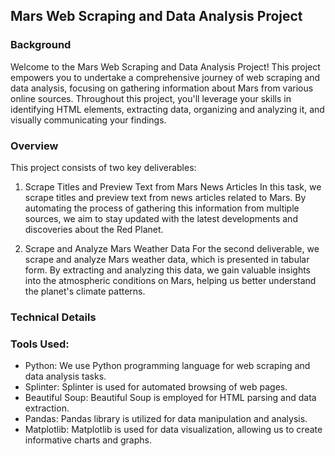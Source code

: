 ## Mars Web Scraping and Data Analysis Project
### Background
Welcome to the Mars Web Scraping and Data Analysis Project! This project empowers you to undertake a comprehensive journey of web scraping and data analysis, focusing on gathering information about Mars from various online sources. Throughout this project, you'll leverage your skills in identifying HTML elements, extracting data, organizing and analyzing it, and visually communicating your findings.

### Overview
This project consists of two key deliverables:

1. Scrape Titles and Preview Text from Mars News Articles
In this task, we scrape titles and preview text from news articles related to Mars. By automating the process of gathering this information from multiple sources, we aim to stay updated with the latest developments and discoveries about the Red Planet.

2. Scrape and Analyze Mars Weather Data
For the second deliverable, we scrape and analyze Mars weather data, which is presented in tabular form. By extracting and analyzing this data, we gain valuable insights into the atmospheric conditions on Mars, helping us better understand the planet's climate patterns.

### Technical Details
### Tools Used:
* Python: We use Python programming language for web scraping and data analysis tasks.
* Splinter: Splinter is used for automated browsing of web pages.
* Beautiful Soup: Beautiful Soup is employed for HTML parsing and data extraction.
* Pandas: Pandas library is utilized for data manipulation and analysis.
* Matplotlib: Matplotlib is used for data visualization, allowing us to create informative charts and graphs.
